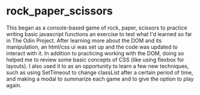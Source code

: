# rock_paper_scissors

This began as a console-based game of rock, paper, scissors to practice writing basic javascript functions an exercise to test what I'd learned so far in The Odin Project. After learning more about the DOM and its manipulation, an html/css ui was set up and the code was updated to interact with it.  In addition to practicing working with the DOM, doing so helped me to review some basic concepts of CSS (like using flexbox for layouts). I also used it to as an opportunity to learn a few new techniques, such as using SetTimeout to change classList after a certain period of time, and making a modal to summarize each game and to give the option to play again.
